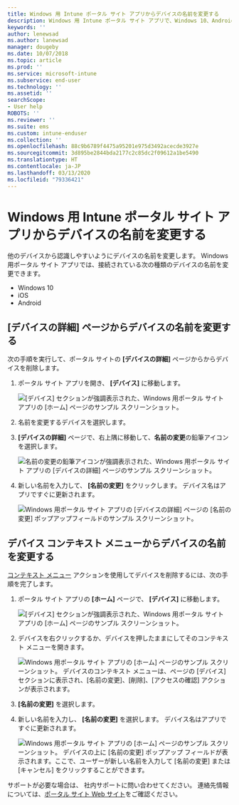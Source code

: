 ```yaml
---
title: Windows 用 Intune ポータル サイト アプリからデバイスの名前を変更する
description: Windows 用 Intune ポータル サイト アプリで、Windows 10、Android、iOS、または Microsoft HoloLens のデバイスを編集して名前を変更します
keywords: ''
author: lenewsad
ms.author: lanewsad
manager: dougeby
ms.date: 10/07/2018
ms.topic: article
ms.prod: ''
ms.service: microsoft-intune
ms.subservice: end-user
ms.technology: ''
ms.assetid: ''
searchScope:
- User help
ROBOTS: ''
ms.reviewer: ''
ms.suite: ems
ms.custom: intune-enduser
ms.collection: ''
ms.openlocfilehash: 88c9b6789f4475a95201e975d3492acecde3927e
ms.sourcegitcommit: 3d895be2844bda2177c2c85dc2f09612a1be5490
ms.translationtype: HT
ms.contentlocale: ja-JP
ms.lasthandoff: 03/13/2020
ms.locfileid: "79336421"
---
```

# <a name="rename-device-from-the-company-portal-app-for-windows"></a>Windows 用 Intune ポータル サイト アプリからデバイスの名前を変更する
他のデバイスから認識しやすいようにデバイスの名前を変更します。 Windows 用ポータル サイト アプリでは、接続されている次の種類のデバイスの名前を変更できます。  
* Windows 10
* iOS
* Android  

## <a name="rename-device-from-device-details-page"></a>**[デバイスの詳細]** ページからデバイスの名前を変更する  
次の手順を実行して、ポータル サイトの **[デバイスの詳細]** ページからからデバイスを削除します。 

1. ポータル サイト アプリを開き、 **[デバイス]** に移動します。  

    ![[デバイス] セクションが強調表示された、Windows 用ポータル サイト アプリの [ホーム] ページのサンプル スクリーンショット。](./media/1809_CheckAccess_Context_Select_Device.png)  
2. 名前を変更するデバイスを選択します。
3. **[デバイスの詳細]** ページで、右上隅に移動して、**名前の変更**の鉛筆アイコンを選択します。  

     ![名前の変更の鉛筆アイコンが強調表示された、Windows 用ポータル サイト アプリの [デバイスの詳細] ページのサンプル スクリーンショット。](./media/1809_Rename_CPapp_Windows_icon.png) 
4. 新しい名前を入力して、 **[名前の変更]** をクリックします。 デバイス名はアプリですぐに更新されます。  

     ![Windows 用ポータル サイト アプリの [デバイスの詳細] ページの [名前の変更] ポップアップフィールドのサンプル スクリーンショット。](./media/1808_RenameApp_Popup.png)  

## <a name="rename-device-from-device-context-menu"></a>デバイス コンテキスト メニューからデバイスの名前を変更する  
[コンテキスト メニュー](https://docs.microsoft.com//windows/uwp/design/controls-and-patterns/menus) アクションを使用してデバイスを削除するには、次の手順を完了します。  

1. ポータル サイト アプリの **[ホーム]** ページで、 **[デバイス]** に移動します。

    ![[デバイス] セクションが強調表示された、Windows 用ポータル サイト アプリの [ホーム] ページのサンプル スクリーンショット。](./media/1809_CheckAccess_Context_Select_Device.png)  
2. デバイスを右クリックするか、デバイスを押したままにしてそのコンテキスト メニューを開きます。  

    ![Windows 用ポータル サイト アプリの [ホーム] ページのサンプル スクリーンショット。 デバイスのコンテキスト メニューは、ページの **[デバイス]** セクションに表示され、[名前の変更]、[削除]、[アクセスの確認] アクションが表示されます。](./media/1809_DeviceContextMenu_Windows_CP.png)    
3. **[名前の変更]** を選択します。  
4. 新しい名前を入力し、 **[名前の変更]** を選択します。 デバイス名はアプリですぐに更新されます。  

     ![Windows 用ポータル サイト アプリの [ホーム] ページのサンプル スクリーンショット。 デバイスの上に [名前の変更] ポップアップ フィールドが表示されます。ここで、ユーザーが新しい名前を入力して [名前の変更] または [キャンセル] をクリックすることができます。](./media/1808_RenameApp_Popup.png)  

サポートが必要な場合は、 社内サポートに問い合わせてください。 連絡先情報については、[ポータル サイト Web サイト](https://go.microsoft.com/fwlink/?linkid=2010980)をご確認ください。

